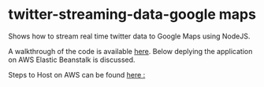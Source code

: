 twitter-streaming-data-google maps
========================

Shows how to stream real time twitter data to Google Maps using NodeJS.

A walkthrough of the code is available <a href="http://blog.safe.com/2014/03/twitter-stream-api-map/" target="_blank">here</a>. Below deplying the application on AWS Elastic Beanstalk is discussed.

Steps to Host on AWS can be found  <a href="https://github.com/hpduong/twitter-streaming-nodejs" target="_blank">here :</a>
